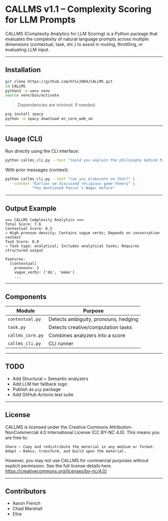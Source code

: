 
# CALLMS v1.1 – Complexity Scoring for LLM Prompts

CALLMS (Complexity Analytics for LLM Scoring) is a Python package that evaluates the complexity of natural language prompts across multiple dimensions (contextual, task, etc.) to assist in routing, throttling, or evaluating LLM input.

---

## Installation

```bash
git clone https://github.com/hfsc2004/CALLMS.git
cd CALLMS
python3 -m venv venv
source venv/bin/activate
```

> Dependencies are minimal. If needed:
```bash
pip install spacy
python -m spacy download en_core_web_sm
```

---

## Usage (CLI)

Run directly using the CLI interface:

```bash
python callms_cli.py --text "Could you explain the philosophy behind Pascal’s Wager?"
```

With prior messages (context):

```bash
python callms_cli.py --text "Can you elaborate on that?" \
  --context "Earlier we discussed religious game theory" \
            "You mentioned Pascal's Wager before"
```

---

## Output Example

```
=== CALLMS Complexity Analytics ===
Total Score: 7.6
Contextual Score: 6.5
→ High pronoun density; Contains vague verbs; Depends on conversation context
Task Score: 8.8
→ Task type: analytical; Includes analytical tasks; Requires structured output

Features:
  [contextual]
    pronouns: 3
    vague_verbs: ['do', 'make']
    ...
```

---

## Components

| Module               | Purpose                              |
|----------------------|--------------------------------------|
| `contextual.py`      | Detects ambiguity, pronouns, hedging |
| `task.py`            | Detects creative/computation tasks   |
| `callms_core.py`     | Combines analyzers into a score      |
| `callms_cli.py`      | CLI runner                           |

---

## TODO

- Add Structural + Semantic analyzers
- Add LLM tier fallback logic
- Publish as `pip` package
- Add GitHub Actions test suite

---

## License

CALLMS is licensed under the Creative Commons Attribution-NonCommercial 4.0 International License (CC BY-NC 4.0). This means you are free to:

    Share – Copy and redistribute the material in any medium or format.
    Adapt – Remix, transform, and build upon the material.

However, you may not use CALLMS for commercial purposes without explicit permission. See the full license details here.
https://creativecommons.org/licenses/by-nc/4.0/

---

## Contributors

- Aaron French
- Chad Marshall
- Elira
